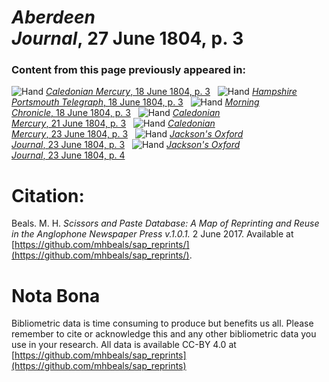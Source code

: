 # *Aberdeen Journal*, 27 June 1804, p. 3  
  
### Content from this page previously appeared in:  
![Hand](http://scissorsandpaste.net/wp-content/uploads/2017/06/smallhandpointer.png) [*Caledonian Mercury*, 18 June 1804, p. 3](https://mhbeals.github.io/sap_html/Caledonian-Mercury/Caledonian-Mercury-18-June-1804-p-3)  
![Hand](http://scissorsandpaste.net/wp-content/uploads/2017/06/smallhandpointer.png) [*Hampshire Portsmouth Telegraph*, 18 June 1804, p. 3](https://mhbeals.github.io/sap_html/Hampshire-Portsmouth-Telegraph/Hampshire-Portsmouth-Telegraph-18-June-1804-p-3)  
![Hand](http://scissorsandpaste.net/wp-content/uploads/2017/06/smallhandpointer.png) [*Morning Chronicle*, 18 June 1804, p. 3](https://mhbeals.github.io/sap_html/Morning-Chronicle/Morning-Chronicle-18-June-1804-p-3)  
![Hand](http://scissorsandpaste.net/wp-content/uploads/2017/06/smallhandpointer.png) [*Caledonian Mercury*, 21 June 1804, p. 3](https://mhbeals.github.io/sap_html/Caledonian-Mercury/Caledonian-Mercury-21-June-1804-p-3)  
![Hand](http://scissorsandpaste.net/wp-content/uploads/2017/06/smallhandpointer.png) [*Caledonian Mercury*, 23 June 1804, p. 3](https://mhbeals.github.io/sap_html/Caledonian-Mercury/Caledonian-Mercury-23-June-1804-p-3)  
![Hand](http://scissorsandpaste.net/wp-content/uploads/2017/06/smallhandpointer.png) [*Jackson's Oxford Journal*, 23 June 1804, p. 3](https://mhbeals.github.io/sap_html/Jackson's-Oxford-Journal/Jackson's-Oxford-Journal-23-June-1804-p-3)  
![Hand](http://scissorsandpaste.net/wp-content/uploads/2017/06/smallhandpointer.png) [*Jackson's Oxford Journal*, 23 June 1804, p. 4](https://mhbeals.github.io/sap_html/Jackson's-Oxford-Journal/Jackson's-Oxford-Journal-23-June-1804-p-4)  


# Citation: 

Beals. M. H. *Scissors and Paste Database: A Map of Reprinting and Reuse in the Anglophone Newspaper Press v.1.0.1.* 2 June 2017. Available at [https://github.com/mhbeals/sap_reprints/](https://github.com/mhbeals/sap_reprints/). 

# Nota Bona

Bibliometric data is time consuming to produce but benefits us all. Please remember to cite or acknowledge this and any other bibliometric data you use in your research. All data is available CC-BY 4.0 at [https://github.com/mhbeals/sap_reprints](https://github.com/mhbeals/sap_reprints)